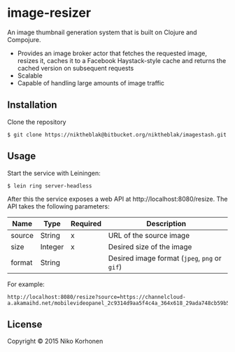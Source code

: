 image-resizer
=============

An image thumbnail generation system that is built on Clojure and Compojure.

- Provides an image broker actor that fetches the requested image, resizes it, caches it to a Facebook Haystack-style cache and returns the cached version on subsequent requests
- Scalable
- Capable of handling large amounts of image traffic

## Installation

Clone the repository

    $ git clone https://niktheblak@bitbucket.org/niktheblak/imagestash.git

## Usage

Start the service with Leiningen:

    $ lein ring server-headless

After this the service exposes a web API at http://localhost:8080/resize. The API takes the following parameters:

| Name   | Type    | Required | Description                                   |
|--------|-------- |----------|-----------------------------------------------|
| source | String  | x        | URL of the source image                       |
| size   | Integer | x        | Desired size of the image                     |
| format | String  |          | Desired image format (`jpeg`, `png` or `gif`) |

For example:

    http://localhost:8080/resize?source=https://channelcloud-a.akamaihd.net/mobilevideopanel_2c9314d9aa5f4c4a_364x618_29ada748cb59b5dd.JPEG&size=800

## License

Copyright © 2015 Niko Korhonen
